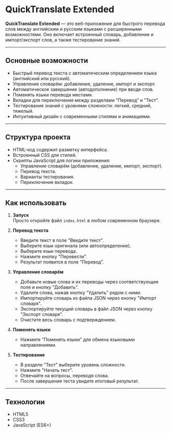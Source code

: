 # QuickTranslate Extended

**QuickTranslate Extended** — это веб-приложение для быстрого перевода слов между английским и русским языками с расширенными возможностями. Оно включает встроенный словарь, добавление и импорт/экспорт слов, а также тестирование знаний.

---

## Основные возможности

- Быстрый перевод текста с автоматическим определением языка (английский или русский).
- Управление словарём: добавление, удаление, импорт и экспорт.
- Автоматическое завершение (автодополнение) при вводе слов.
- Поменять языки перевода местами.
- Вкладки для переключения между разделами "Перевод" и "Тест".
- Тестирование знаний с уровнями сложности: легкий, средний, тяжелый.
- Интуитивный дизайн с современными стилями и анимациями.

---

## Структура проекта

- HTML-код содержит разметку интерфейса.
- Встроенный CSS для стилей.
- Скрипты JavaScript для логики приложения:
  - Управление словарём (добавление, удаление, импорт, экспорт).
  - Перевод текста.
  - Варианты тестирования.
  - Переключение вкладок.

---

## Как использовать

1. **Запуск**  
   Просто откройте файл `index.html` в любом современном браузере.

2. **Перевод текста**  
   - Введите текст в поле "Введите текст".
   - Выберите язык оригинала (или автоопределение).
   - Выберите язык перевода.
   - Нажмите кнопку "Перевести".
   - Результат появится в поле "Перевод".

3. **Управление словарём**  
   - Добавьте новые слова и их переводы через соответствующие поля и кнопку "Добавить".
   - Удалите слова, нажав кнопку "Удалить" рядом с ними.
   - Импортируйте словарь из файла JSON через кнопку "Импорт словаря".
   - Экспортируйте текущий словарь в файл JSON через кнопку "Экспорт словаря".
   - Очистите весь словарь с подтверждением.

4. **Поменять языки**  
   - Нажмите "Поменять языки" для обмена языковыми направлениями.

5. **Тестирование**  
   - В разделе "Тест" выберите уровень сложности.
   - Нажмите "Начать тест".
   - Отвечайте на вопросы, переводя слова.
   - После завершения теста увидите итоговый результат.

---

## Технологии

- HTML5
- CSS3
- JavaScript (ES6+)